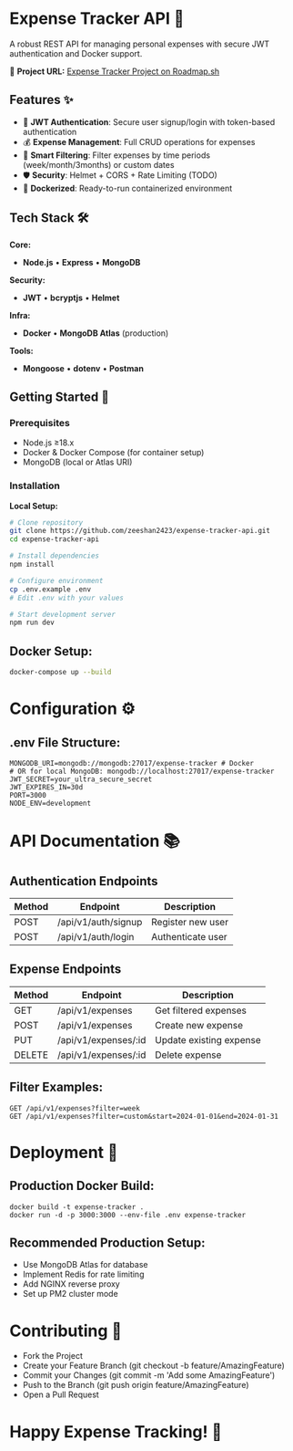 # Expense Tracker API 🚀

A robust REST API for managing personal expenses with secure JWT authentication and Docker support.

🔗 **Project URL:** [Expense Tracker Project on Roadmap.sh](https://roadmap.sh/projects/expense-tracker-api)

## Features ✨

- 🔐 **JWT Authentication**: Secure user signup/login with token-based authentication
- 💰 **Expense Management**: Full CRUD operations for expenses
- 📅 **Smart Filtering**: Filter expenses by time periods (week/month/3months) or custom dates
- 🛡️ **Security**: Helmet + CORS + Rate Limiting (TODO)
- 🐳 **Dockerized**: Ready-to-run containerized environment

## Tech Stack 🛠️

**Core:**

- **Node.js** • **Express** • **MongoDB**

**Security:**

- **JWT** • **bcryptjs** • **Helmet**

**Infra:**

- **Docker** • **MongoDB Atlas** (production)

**Tools:**

- **Mongoose** • **dotenv** • **Postman**

## Getting Started 🚦

### Prerequisites

- Node.js ≥18.x
- Docker & Docker Compose (for container setup)
- MongoDB (local or Atlas URI)

### Installation

**Local Setup:**

```bash
# Clone repository
git clone https://github.com/zeeshan2423/expense-tracker-api.git
cd expense-tracker-api

# Install dependencies
npm install

# Configure environment
cp .env.example .env
# Edit .env with your values

# Start development server
npm run dev
```

## Docker Setup:

```bash
docker-compose up --build
```

# Configuration ⚙️

## .env File Structure:

```env
MONGODB_URI=mongodb://mongodb:27017/expense-tracker # Docker
# OR for local MongoDB: mongodb://localhost:27017/expense-tracker
JWT_SECRET=your_ultra_secure_secret
JWT_EXPIRES_IN=30d
PORT=3000
NODE_ENV=development
```

# API Documentation 📚

## Authentication Endpoints

| Method | Endpoint            | Description       |
| ------ | ------------------- | ----------------- |
| POST   | /api/v1/auth/signup | Register new user |
| POST   | /api/v1/auth/login  | Authenticate user |

## Expense Endpoints

| Method | Endpoint             | Description             |
| ------ | -------------------- | ----------------------- |
| GET    | /api/v1/expenses     | Get filtered expenses   |
| POST   | /api/v1/expenses     | Create new expense      |
| PUT    | /api/v1/expenses/:id | Update existing expense |
| DELETE | /api/v1/expenses/:id | Delete expense          |

## Filter Examples:

```http
GET /api/v1/expenses?filter=week
GET /api/v1/expenses?filter=custom&start=2024-01-01&end=2024-01-31
```

# Deployment 🚢

## Production Docker Build:

```env
docker build -t expense-tracker .
docker run -d -p 3000:3000 --env-file .env expense-tracker
```

## Recommended Production Setup:

- Use MongoDB Atlas for database
- Implement Redis for rate limiting
- Add NGINX reverse proxy
- Set up PM2 cluster mode

# Contributing 🤝

- Fork the Project
- Create your Feature Branch (git checkout -b feature/AmazingFeature)
- Commit your Changes (git commit -m 'Add some AmazingFeature')
- Push to the Branch (git push origin feature/AmazingFeature)
- Open a Pull Request

# Happy Expense Tracking! 💸

